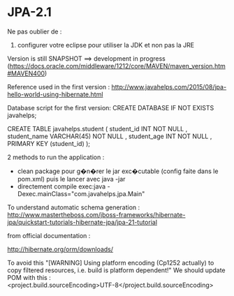 # JPA-2.1

Ne pas oublier de :
1) configurer votre eclipse pour utiliser la JDK et non pas la JRE

Version is still SNAPSHOT ==> development in progress (https://docs.oracle.com/middleware/1212/core/MAVEN/maven_version.htm#MAVEN400)

Reference used in the first version :
http://www.javahelps.com/2015/08/jpa-hello-world-using-hibernate.html

Database script for the first version:
CREATE DATABASE IF NOT EXISTS javahelps;

CREATE  TABLE javahelps.student ( 
student_id INT NOT NULL ,
student_name VARCHAR(45) NOT NULL ,
student_age INT NOT NULL ,
PRIMARY KEY (student_id) );

2 methods to run the application :
* clean package pour g�n�rer le jar exc�cutable (config faite dans le pom.xml) puis le lancer avec java -jar
* directement compile exec:java -Dexec.mainClass="com.javahelps.jpa.Main"


To understand automatic schema generation :
http://www.mastertheboss.com/jboss-frameworks/hibernate-jpa/quickstart-tutorials-hibernate-jpa/jpa-21-tutorial


<!-- for JPA, use hibernate-entitymanager instead of hibernate-core --> from official documentation :
http://hibernate.org/orm/downloads/

To avoid this "[WARNING] Using platform encoding (Cp1252 actually) to copy filtered resources, i.e. build is platform dependent!"
We should update POM with this : 		
<project.build.sourceEncoding>UTF-8</project.build.sourceEncoding>

